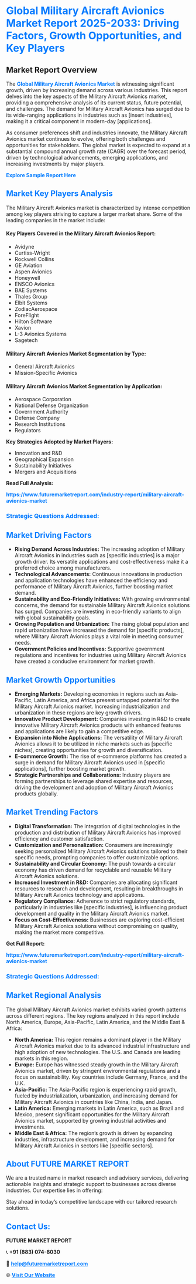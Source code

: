 <h1 style="color: #007BFF;">Global Military Aircraft Avionics Market Report 2025-2033: Driving Factors, Growth Opportunities, and Key Players</h1>

<section id="overview">
<h2>Market Report Overview</h2>
<p>The <a href="https://www.futuremarketreport.com/industry-report/military-aircraft-avionics-market" style="color: #007BFF; text-decoration: none;"><strong>Global Military Aircraft Avionics Market</strong></a> is witnessing significant growth, driven by increasing demand across various industries. This report delves into the key aspects of the Military Aircraft Avionics market, providing a comprehensive analysis of its current status, future potential, and challenges. The demand for Military Aircraft Avionics has surged due to its wide-ranging applications in industries such as [insert industries], making it a critical component in modern-day [applications].</p>
<p>As consumer preferences shift and industries innovate, the Military Aircraft Avionics market continues to evolve, offering both challenges and opportunities for stakeholders. The global market is expected to expand at a substantial compound annual growth rate (CAGR) over the forecast period, driven by technological advancements, emerging applications, and increasing investments by major players.</p>
</section>

<section id="overview">
<p><a href="https://www.futuremarketreport.com/request-sample/reportId=116044" style="color: #007BFF; text-decoration: none;"><strong>Explore Sample Report Here</strong></a></p>
</section>

<section id="key-players">
<h2 style="color: #007BFF;">Market Key Players Analysis</h2>
<p>The Military Aircraft Avionics market is characterized by intense competition among key players striving to capture a larger market share. Some of the leading companies in the market include:</p>
<h4>Key Players Covered in the Military Aircraft Avionics Report:</h4>
<ul><li>Avidyne</li><li>Curtiss-Wright</li><li>Rockwell Collins</li><li>GE Aviation</li><li>Aspen Avionics</li><li>Honeywell</li><li>ENSCO Avionics</li><li>BAE Systems</li><li>Thales Group</li><li>Elbit Systems</li><li>ZodiacAerospace</li><li>ForeFlight</li><li>Hilton Software</li><li>Xavion</li><li>L-3 Avionics Systems</li><li>Sagetech</li></ul>
<h4>Military Aircraft Avionics Market Segmentation by Type:</h4>
<ul><li>General Aircraft Avionics</li><li>Mission-Specific Avionics</li></ul>

<h4>Military Aircraft Avionics Market Segmentation by Application:</h4>
<ul><li>Aerospace Corporation</li><li>National Defense Organization</li><li>Government Authority</li><li>Defense Company</li><li>Research Institutions</li><li>Regulators</li></ul>
<p><strong>Key Strategies Adopted by Market Players:</strong></p>
<ul>
<li>Innovation and R&D</li>
<li>Geographical Expansion</li>
<li>Sustainability Initiatives</li>
<li>Mergers and Acquisitions</li>
</ul>
</section>

<section>
<p><strong>Read Full Analysis: </strong></p><a href="https://www.futuremarketreport.com/industry-report/military-aircraft-avionics-market" style="color: #007BFF; text-decoration: none;"><strong>https://www.futuremarketreport.com/industry-report/military-aircraft-avionics-market</strong></a>
<h3 style="color: #007BFF;">Strategic Questions Addressed:</h3>
</section>

<section id="driving-factors">
<h2 style="color: #007BFF;">Market Driving Factors</h2>
<ul>
<li><strong>Rising Demand Across Industries:</strong> The increasing adoption of Military Aircraft Avionics in industries such as [specific industries] is a major growth driver. Its versatile applications and cost-effectiveness make it a preferred choice among manufacturers.</li>
<li><strong>Technological Advancements:</strong> Continuous innovations in production and application technologies have enhanced the efficiency and performance of Military Aircraft Avionics, further boosting market demand.</li>
<li><strong>Sustainability and Eco-Friendly Initiatives:</strong> With growing environmental concerns, the demand for sustainable Military Aircraft Avionics solutions has surged. Companies are investing in eco-friendly variants to align with global sustainability goals.</li>
<li><strong>Growing Population and Urbanization:</strong> The rising global population and rapid urbanization have increased the demand for [specific products], where Military Aircraft Avionics plays a vital role in meeting consumer needs.</li>
<li><strong>Government Policies and Incentives:</strong> Supportive government regulations and incentives for industries using Military Aircraft Avionics have created a conducive environment for market growth.</li>
</ul>
</section>

<section id="growth-opportunities">
<h2 style="color: #007BFF;">Market Growth Opportunities</h2>
<ul>
<li><strong>Emerging Markets:</strong> Developing economies in regions such as Asia-Pacific, Latin America, and Africa present untapped potential for the Military Aircraft Avionics market. Increasing industrialization and urbanization in these regions are key growth drivers.</li>
<li><strong>Innovative Product Development:</strong> Companies investing in R&D to create innovative Military Aircraft Avionics products with enhanced features and applications are likely to gain a competitive edge.</li>
<li><strong>Expansion into Niche Applications:</strong> The versatility of Military Aircraft Avionics allows it to be utilized in niche markets such as [specific niches], creating opportunities for growth and diversification.</li>
<li><strong>E-commerce Growth:</strong> The rise of e-commerce platforms has created a surge in demand for Military Aircraft Avionics used in [specific applications], further boosting market growth.</li>
<li><strong>Strategic Partnerships and Collaborations:</strong> Industry players are forming partnerships to leverage shared expertise and resources, driving the development and adoption of Military Aircraft Avionics products globally.</li>
</ul>
</section>

<section id="trending-factors">
<h2 style="color: #007BFF;">Market Trending Factors</h2>
<ul>
<li><strong>Digital Transformation:</strong> The integration of digital technologies in the production and distribution of Military Aircraft Avionics has improved efficiency and customer satisfaction.</li>
<li><strong>Customization and Personalization:</strong> Consumers are increasingly seeking personalized Military Aircraft Avionics solutions tailored to their specific needs, prompting companies to offer customizable options.</li>
<li><strong>Sustainability and Circular Economy:</strong> The push towards a circular economy has driven demand for recyclable and reusable Military Aircraft Avionics solutions.</li>
<li><strong>Increased Investment in R&D:</strong> Companies are allocating significant resources to research and development, resulting in breakthroughs in Military Aircraft Avionics technology and applications.</li>
<li><strong>Regulatory Compliance:</strong> Adherence to strict regulatory standards, particularly in industries like [specific industries], is influencing product development and quality in the Military Aircraft Avionics market.</li>
<li><strong>Focus on Cost-Effectiveness:</strong> Businesses are exploring cost-efficient Military Aircraft Avionics solutions without compromising on quality, making the market more competitive.</li>
</ul>
</section>

<section>
<p><strong>Get Full Report: </strong></p><a href="https://www.futuremarketreport.com/industry-report/military-aircraft-avionics-market" style="color: #007BFF; text-decoration: none;"><strong>https://www.futuremarketreport.com/industry-report/military-aircraft-avionics-market</strong></a>
<h3 style="color: #007BFF;">Strategic Questions Addressed:</h3>
</section>


<section id="regional-analysis">
<h2 style="color: #007BFF;">Market Regional Analysis</h2>
<p>The global Military Aircraft Avionics market exhibits varied growth patterns across different regions. The key regions analyzed in this report include North America, Europe, Asia-Pacific, Latin America, and the Middle East & Africa:</p>
<ul>
<li><strong>North America:</strong> This region remains a dominant player in the Military Aircraft Avionics market due to its advanced industrial infrastructure and high adoption of new technologies. The U.S. and Canada are leading markets in this region.</li>
<li><strong>Europe:</strong> Europe has witnessed steady growth in the Military Aircraft Avionics market, driven by stringent environmental regulations and a focus on sustainability. Key countries include Germany, France, and the U.K.</li>
<li><strong>Asia-Pacific:</strong> The Asia-Pacific region is experiencing rapid growth, fueled by industrialization, urbanization, and increasing demand for Military Aircraft Avionics in countries like China, India, and Japan.</li>
<li><strong>Latin America:</strong> Emerging markets in Latin America, such as Brazil and Mexico, present significant opportunities for the Military Aircraft Avionics market, supported by growing industrial activities and investments.</li>
<li><strong>Middle East & Africa:</strong> The region’s growth is driven by expanding industries, infrastructure development, and increasing demand for Military Aircraft Avionics in sectors like [specific sectors].</li>
</ul>
</section>

<footer>
<h2 style="color: #007BFF;">About FUTURE MARKET REPORT</h2>
<p>We are a trusted name in market research and advisory services, delivering actionable insights and strategic support to businesses across diverse industries. Our expertise lies in offering:</p>

<p>Stay ahead in today’s competitive landscape with our tailored research solutions.</p>

<h2 style="color: #007BFF;">Contact Us:</h2>
<p><strong>FUTURE MARKET REPORT</strong></p>
<p>📞 <strong>+91 (883) 074-8030</strong></p>
<p>📧 <strong><a href="mailto:help@futuremarketreport.com" style="color: #007BFF;">help@futuremarketreport.com</a></strong></p>
<p>🌐 <strong><a href="https://www.futuremarketreport.com/" style="color: #007BFF;">Visit Our Website</a></strong></p>
</footer>